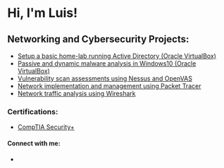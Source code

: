 <h1>Hi, I'm Luis! </h1>

<h2> Networking and Cybersecurity Projects:</h2>

  - [Setup a basic home-lab running Active Directory (Oracle VirtualBox)](https://github.com/Df3nd3r/ActiveDirectoryHomeLab/tree/main)
  - [Passive and dynamic malware analysis in Windows10 (Oracle VirtualBox)](https://github.com/Df3nd3r/portfolio)
  - [Vulnerability scan assessments using Nessus and OpenVAS](https://github.com/Df3nd3r/portfolio)
  - [Network implementation and management using Packet Tracer](https://github.com/Df3nd3r/portfolio)
  - [Network traffic analysis using Wireshark](https://github.com/Df3nd3r/portfolio)

<h3> Certifications: </h3>

  - [CompTIA Security+](https://i.imgur.com/Lih5U1D.png)

<h4> Connect with me: </h4>

  - [linkedin]: [https://www.linkedin.com/in/luis-chihuan-616aba181/]

<!--
**joshmadakor1/joshmadakor1** is a ✨ _special_ ✨ repository because its `README.md` (this file) appears on your GitHub profile.

Here are some ideas to get you started:

- 🔭 I’m currently working on ...
- 🌱 I’m currently learning ...
- 👯 I’m looking to collaborate on ...
- 🤔 I’m looking for help with ...
- 💬 Ask me about ...
- 📫 How to reach me: ...
- 😄 Pronouns: ...
- ⚡ Fun fact: ...
-->
